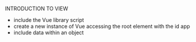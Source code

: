 INTRODUCTION TO VIEW
- include the Vue library script
- create a new instance of Vue accessing the root element with the id app
- include data within an object
